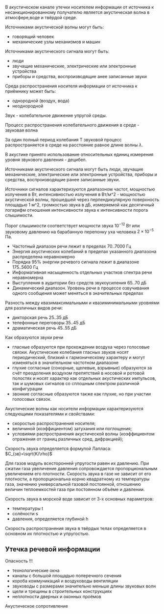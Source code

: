 В акустическом канале утечки носителем информации от источника к несанкционированному получателю является акустическая волна в атмосфере,воде и твёрдой среде.

Источниками акустической волны могут быть:

- говорящий человек
- механические узлы механизмов и машин

Источниками акустического сигнала могут быть:

- люди
- звучащие механические, электрические или электронные устройства
- приборы и средства, воспроизводящие анее записанные звуки

Среда распространения носителя информации от источника к приёмнику может быть:

- однородной (воздух, вода)
- неоднородной

Звук - колебательное движение упругой среды.

Процесс распространения колебательного движения в среде - звуковая волна

За один полный период колебания Т звуковой процесс распространяется в среде на расстояние равное длине волны $\lambda$.

В акустике принято использование относительных единиц измерения уровня звукового давления - децибел.

Источниками акустического сигнала могут быть люди, звучащие механические, электрические или электронные устройства, приборы и средства, воспроизводящие ранее записанные звуки.

Источники сигналов характеризуются диапазоном частот, мощностью излучения в Вт, интенсивностью излучения в Вт/м^2 - мощностью акустической волны, прошедшей через перпендикулярную поверхность площадью 1 м^2, громкостью звука в дБ, измеряемой как десятичный логарифм отношения интенсивности звука к интенсивности порога слышимости.

Порог слышимости соответствует мощности звука $10^{-12}$ Вт или звуковому давлению на барабанную перепонку уха человека $2\times10^{-5}$ Па.

- Частотный диапазон речи лежит в пределах 70..7000 Гц
- Энергия акустических колебаний в пределах указанного диапазона распределена неравномерно
- Порядка 95% энергии речевого сигнала лежит в диапазоне 175..5600 Гц
- Информативная насыщенность отдельных участков спектра речи неравномерна
- Выступления в аудитории без средств звукоусиления 65..70 дБ
- Динамический диапазон. Уровень речи в процессе озвучивания одного сообщения может меняться в значительных пределах

Разность между квазимаксимальными и квазиминимальными уровнями для различных видов речи:

- дикторская речь 25..35 дБ
- телефонные переговоры 35..45 дБ
- драматическая речь 45..55 дБ

Как образуются звуки речи

- гласные образуются при прохождении воздуха через голосовые связки. Акустические колебания гласных звуков носят периодический, близкий к гармоническому характеру и могут изменяться в значительном частотном диапазоне
- глухие согласные (сонорные, щелевые, взрывные) образуются за счёт преодоления воздухом препятствий в носовой и ротовой полостях и носят характер как отдельных акустических импульсов, так и шумовых сигналов со сплошным спектром различной конфигурации
- звонкие согласные образуются также как глухие, но при участии голосовых связок.

Акустические волны как носители информации характеризуются следующими показателями и свойствами:

- скоростью распространения носителя;
- величиной (коэффициентом) затухания или поглощения;
- условиями распространения акустической волны (коэффициентом отражения от границ различных сред, дифракцией);

Скорость звука определяется формулой Лапласа: $C_{зв}=\sqrt{K/\rho}$

Для газов модуль всесторонней упругости равен их давлению. При сжатии газа увеличение давления сопровождается пропорциональным увеличением его плотности. Скорость звука в газе не зависит от его плотности, а пропорциональна корню квадратному из температуры газа, значению универсальной газовой постоянной, отношению величин теплоемкостей газа при постоянном объёме и давлении.

Скорость звука в морской воде зависит от 3-х основных параметров:

- температуры t
- солёности s
- давления, определяется глубиной h

Скорость распространения звука в твёрдых телах определяется в основном их плотностью и упругостью.

## Утечка речевой информации

Опасность !!!

- технологические окна
- каналы с большой площадью поперечного сечения
- короба коммуникаций и воздуховоды вентиляции
- звуководы с размерами значительно меньше длины звуковых волн
- щели и трещины в строительных конструкциях
- неплотности дверных и оконных проёмов

Акустическое сопротивление

